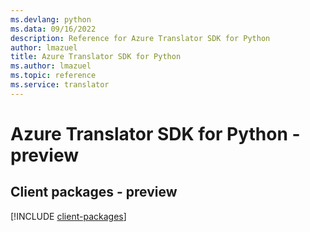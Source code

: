 ```yaml
---
ms.devlang: python
ms.data: 09/16/2022
description: Reference for Azure Translator SDK for Python
author: lmazuel
title: Azure Translator SDK for Python
ms.author: lmazuel
ms.topic: reference
ms.service: translator
---
```

# Azure Translator SDK for Python - preview

## Client packages - preview
[!INCLUDE [client-packages](translator-client-index.md)]